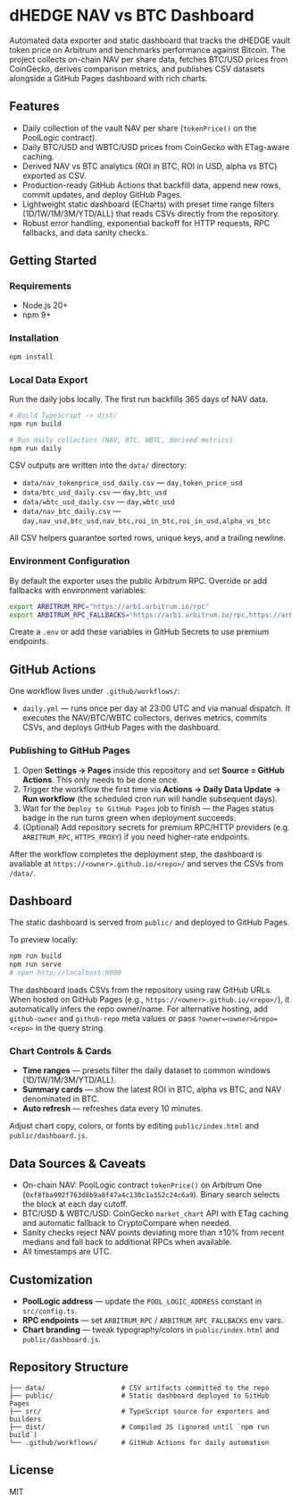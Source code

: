 # dHEDGE NAV vs BTC Dashboard

Automated data exporter and static dashboard that tracks the dHEDGE vault token price on Arbitrum and benchmarks performance against Bitcoin. The project collects on-chain NAV per share data, fetches BTC/USD prices from CoinGecko, derives comparison metrics, and publishes CSV datasets alongside a GitHub Pages dashboard with rich charts.

## Features

- Daily collection of the vault NAV per share (`tokenPrice()` on the PoolLogic contract).
- Daily BTC/USD and WBTC/USD prices from CoinGecko with ETag-aware caching.
- Derived NAV vs BTC analytics (ROI in BTC, ROI in USD, alpha vs BTC) exported as CSV.
- Production-ready GitHub Actions that backfill data, append new rows, commit updates, and deploy GitHub Pages.
- Lightweight static dashboard (ECharts) with preset time range filters (1D/1W/1M/3M/YTD/ALL) that reads CSVs directly from the repository.
- Robust error handling, exponential backoff for HTTP requests, RPC fallbacks, and data sanity checks.

## Getting Started

### Requirements

- Node.js 20+
- npm 9+

### Installation

```bash
npm install
```

### Local Data Export

Run the daily jobs locally. The first run backfills 365 days of NAV data.

```bash
# Build TypeScript -> dist/
npm run build

# Run daily collectors (NAV, BTC, WBTC, derived metrics)
npm run daily
```

CSV outputs are written into the `data/` directory:

- `data/nav_tokenprice_usd_daily.csv` — `day,token_price_usd`
- `data/btc_usd_daily.csv` — `day,btc_usd`
- `data/wbtc_usd_daily.csv` — `day,wbtc_usd`
- `data/nav_btc_daily.csv` — `day,nav_usd,btc_usd,nav_btc,roi_in_btc,roi_in_usd,alpha_vs_btc`

All CSV helpers guarantee sorted rows, unique keys, and a trailing newline.

### Environment Configuration

By default the exporter uses the public Arbitrum RPC. Override or add fallbacks with environment variables:

```bash
export ARBITRUM_RPC="https://arb1.arbitrum.io/rpc"
export ARBITRUM_RPC_FALLBACKS="https://arb1.arbitrum.io/rpc,https://arb-mainnet.g.alchemy.com/v2/demo"
```

Create a `.env` or add these variables in GitHub Secrets to use premium endpoints.

## GitHub Actions

One workflow lives under `.github/workflows/`:

- `daily.yml` — runs once per day at 23:00 UTC and via manual dispatch. It executes the NAV/BTC/WBTC collectors, derives metrics, commits CSVs, and deploys GitHub Pages with the dashboard.


### Publishing to GitHub Pages

1. Open **Settings → Pages** inside this repository and set **Source = GitHub Actions**. This only needs to be done once.
2. Trigger the workflow the first time via **Actions → Daily Data Update → Run workflow** (the scheduled cron run will handle subsequent days).
3. Wait for the `Deploy to GitHub Pages` job to finish — the Pages status badge in the run turns green when deployment succeeds.
4. (Optional) Add repository secrets for premium RPC/HTTP providers (e.g. `ARBITRUM_RPC`, `HTTPS_PROXY`) if you need higher-rate endpoints.

After the workflow completes the deployment step, the dashboard is available at `https://<owner>.github.io/<repo>/` and serves the CSVs from `/data/`.


## Dashboard

The static dashboard is served from `public/` and deployed to GitHub Pages.

To preview locally:

```bash
npm run build
npm run serve
# open http://localhost:8080
```

The dashboard loads CSVs from the repository using raw GitHub URLs. When hosted on GitHub Pages (e.g., `https://<owner>.github.io/<repo>/`), it automatically infers the repo owner/name. For alternative hosting, add `github-owner` and `github-repo` meta values or pass `?owner=<owner>&repo=<repo>` in the query string.

### Chart Controls & Cards

- **Time ranges** — presets filter the daily dataset to common windows (1D/1W/1M/3M/YTD/ALL).
- **Summary cards** — show the latest ROI in BTC, alpha vs BTC, and NAV denominated in BTC.
- **Auto refresh** — refreshes data every 10 minutes.

Adjust chart copy, colors, or fonts by editing `public/index.html` and `public/dashboard.js`.

## Data Sources & Caveats

- On-chain NAV: PoolLogic contract `tokenPrice()` on Arbitrum One (`0xf8fba992f763d8b9a8f47a4c130c1a352c24c6a9`). Binary search selects the block at each day cutoff.
- BTC/USD & WBTC/USD: CoinGecko `market_chart` API with ETag caching and automatic fallback to CryptoCompare when needed.
- Sanity checks reject NAV points deviating more than ±10% from recent medians and fall back to additional RPCs when available.
- All timestamps are UTC.

## Customization

- **PoolLogic address** — update the `POOL_LOGIC_ADDRESS` constant in `src/config.ts`.
- **RPC endpoints** — set `ARBITRUM_RPC` / `ARBITRUM_RPC_FALLBACKS` env vars.
- **Chart branding** — tweak typography/colors in `public/index.html` and `public/dashboard.js`.

## Repository Structure

```
├── data/                   # CSV artifacts committed to the repo
├── public/                 # Static dashboard deployed to GitHub Pages
├── src/                    # TypeScript source for exporters and builders
├── dist/                   # Compiled JS (ignored until `npm run build`)
└── .github/workflows/      # GitHub Actions for daily automation
```

## License

MIT
